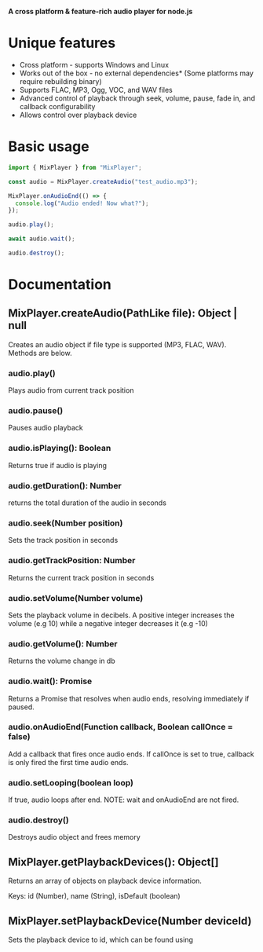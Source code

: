 **A cross platform & feature-rich audio player for node.js**

# Unique features

- Cross platform - supports Windows and Linux
- Works out of the box - no external dependencies\* (Some platforms may require rebuilding binary)
- Supports FLAC, MP3, Ogg, VOC, and WAV files
- Advanced control of playback through seek, volume, pause, fade in, and callback configurability
- Allows control over playback device

# Basic usage

```javascript
import { MixPlayer } from "MixPlayer";

const audio = MixPlayer.createAudio("test_audio.mp3");

MixPlayer.onAudioEnd(() => {
  console.log("Audio ended! Now what?");
});

audio.play();

await audio.wait();

audio.destroy();
```

# Documentation

## MixPlayer.createAudio(PathLike file): Object | null

Creates an audio object if file type is supported (MP3, FLAC, WAV). Methods are below.

### audio.play()

Plays audio from current track position

### audio.pause()

Pauses audio playback

### audio.isPlaying(): Boolean

Returns true if audio is playing

### audio.getDuration(): Number

returns the total duration of the audio in seconds

### audio.seek(Number position)

Sets the track position in seconds

### audio.getTrackPosition: Number

Returns the current track position in seconds

### audio.setVolume(Number volume)

Sets the playback volume in decibels. A positive integer increases the volume (e.g 10) while a negative integer decreases it (e.g -10)

### audio.getVolume(): Number

Returns the volume change in db

### audio.wait(): Promise

Returns a Promise that resolves when audio ends, resolving immediately if paused.

### audio.onAudioEnd(Function callback, Boolean callOnce = false)

Add a callback that fires once audio ends. If callOnce is set to true, callback is only fired the first time audio ends.

### audio.setLooping(boolean loop)

If true, audio loops after end. NOTE: wait and onAudioEnd are not fired.

### audio.destroy()

Destroys audio object and frees memory

## MixPlayer.getPlaybackDevices(): Object[]

Returns an array of objects on playback device information.

Keys: id (Number), name (String), isDefault (boolean)

## MixPlayer.setPlaybackDevice(Number deviceId)

Sets the playback device to id, which can be found using
